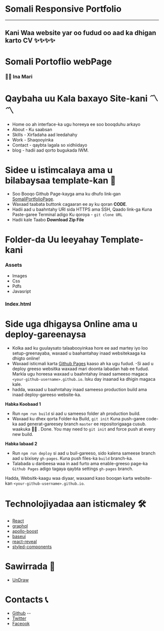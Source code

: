 # Somali Responsive Portfolio 
-------------------------------------------------------------------
## Kani Waa website yar oo fudud oo aad ka dhigan karto CV  ✨✨✨✨

# Somali Portoflio webPage 

<!-- [just-a-web-portfolio](/saed.jpg=20x)  -->

### 🙋‍♂️ Ina Mari 

# Qaybaha uu Kala baxayo Site-kani 〽〽

- Home oo ah interface-ka ugu horeeya ee soo booqduhu arkayo 
- About - Ku saabsan
- Skills - Xirfadaha  aad leedahahy
- Work - Shaqooyinka 
- Contact - qaybta lagala so xidhiidayo 
- blog - hadii aad qorto bugukada IWM.

# Sidee u istimcalaya ama u bilabaysaa template-kan  🎁

- Soo Booqo Github Page-kayga ama ku dhufo link-gan [SomaliPortfolioPage](https://github.com/saedMuhamed/SomaliPortfolioPage).
- Waxaad taabata buttonk cagaaran ee ay ku qoran **CODE**. 
- Hadii aad u baahntahy URl sida HTTPS ama SSH,  Qaado link-ga Kuna Paste-garee Terminal adigo Ku qoroya - `git clone URL`
- Hadii kale Taabo **Download Zip File** 

# Folder-da Uu leeyahay Template-kani 
### Assets 
  - Images 
  - Css 
  - Pdfs
  - Javasript
### Index.html 

# Side uga dhigaysa Online ama u deploy-gareenaysa

- Kolka aad ku guulaysato talaabooyinkaa hore ee aad martey iyo loo setup-greenayaba, waxaad u baahantahay inaad websitekaaga ka dhigto online!
- Waxaad isticmali karta [Github Pages](https://create-react-app.dev/docs/deployment/#github-pages) kaaso ah ka ugu fudud.
  -Si aad u deploy greeso websitka waxaad mari doonta labadan hab ee fudud. Markla ugu horeesa waxaad u baahntahay iinaad sameeso magaca `<your-github-username>.github.io`. Isku day inaanad ka dhigin magaca kale.
- hadda, waxaad u baahntahay inaad sameeso production build ama inaad deploy-gareeso website-ka.

**Habka Koobaad 1**

- Run `npm run build` si aad u sameeso folder ah production build.
- Waxaad ku dhex qorta Folder-ka Build, `git init` Kuna push-garee code-ka aad generat-gareesey branch `master` ee repositorigaaga cusub. waakuka 🤷‍♀️ . Done.
  You may need to `git init` and force push at every new build.

**Habka labaad 2**

- Run `npm run deploy` si aad u buil-gareeso, sido kalena sameese branch aad u bixisey `gh-pages`. Kuna push files-ka `build` branch-ka.
- Talabada u danbeesa waa in aad furto ama enable-greeso page-ka `Github Pages` adigo tagaya qaybta settings `gh-pages` branch.

Hadda, Websitk-kaagu waa diyaar, waxaand kaso booqan karta website-kan `<your-github-username>.github.io`.

# Technolojiyadaa aan isticmaley 🛠️

- [React](https://reactjs.org/)
- [graphql](https://graphql.org/)
- [apollo-boost](https://www.apollographql.com/docs/react/get-started/)
- [baseui](https://github.com/uber/baseweb)
- [react-reveal](https://www.react-reveal.com/)
- [styled-components](https://styled-components.com/)

# Sawirrada 🍥

- [UnDraw](https://undraw.co/illustrations)

# Contacts 📞

- [Github](https://github.com/saedMuhamed)  -- 
- [Twitter](https://twitter.com/saedmuhamed3)
- [Faceook](https://www.facebook.com/sxabo)


